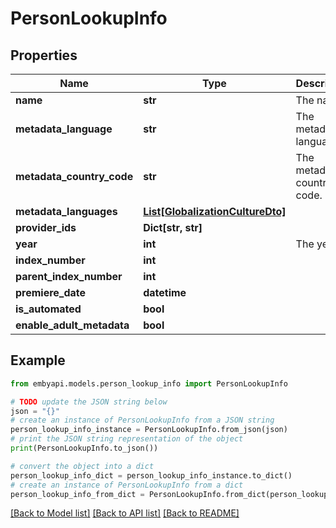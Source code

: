 # PersonLookupInfo


## Properties

Name | Type | Description | Notes
------------ | ------------- | ------------- | -------------
**name** | **str** | The name. | [optional] 
**metadata_language** | **str** | The metadata language. | [optional] 
**metadata_country_code** | **str** | The metadata country code. | [optional] 
**metadata_languages** | [**List[GlobalizationCultureDto]**](GlobalizationCultureDto.md) |  | [optional] 
**provider_ids** | **Dict[str, str]** |  | [optional] 
**year** | **int** | The year. | [optional] 
**index_number** | **int** |  | [optional] 
**parent_index_number** | **int** |  | [optional] 
**premiere_date** | **datetime** |  | [optional] 
**is_automated** | **bool** |  | [optional] 
**enable_adult_metadata** | **bool** |  | [optional] 

## Example

```python
from embyapi.models.person_lookup_info import PersonLookupInfo

# TODO update the JSON string below
json = "{}"
# create an instance of PersonLookupInfo from a JSON string
person_lookup_info_instance = PersonLookupInfo.from_json(json)
# print the JSON string representation of the object
print(PersonLookupInfo.to_json())

# convert the object into a dict
person_lookup_info_dict = person_lookup_info_instance.to_dict()
# create an instance of PersonLookupInfo from a dict
person_lookup_info_from_dict = PersonLookupInfo.from_dict(person_lookup_info_dict)
```
[[Back to Model list]](../README.md#documentation-for-models) [[Back to API list]](../README.md#documentation-for-api-endpoints) [[Back to README]](../README.md)


